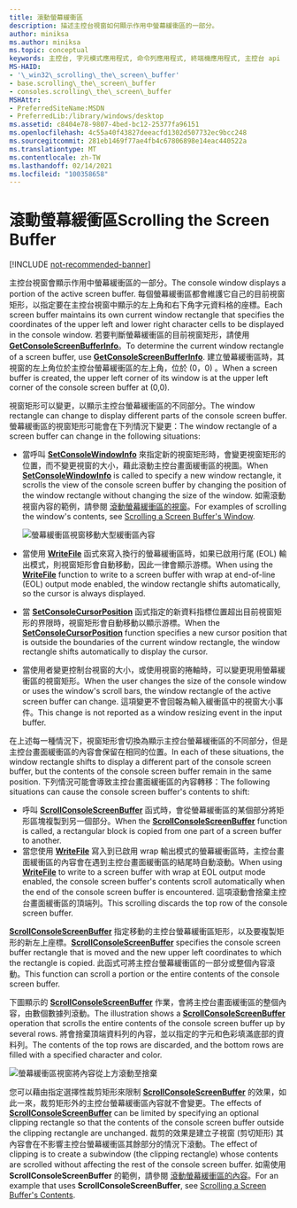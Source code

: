 ```yaml
---
title: 滾動螢幕緩衝區
description: 描述主控台視窗如何顯示作用中螢幕緩衝區的一部分。
author: miniksa
ms.author: miniksa
ms.topic: conceptual
keywords: 主控台, 字元模式應用程式, 命令列應用程式, 終端機應用程式, 主控台 api
MS-HAID:
- '\_win32\_scrolling\_the\_screen\_buffer'
- base.scrolling\_the\_screen\_buffer
- consoles.scrolling\_the\_screen\_buffer
MSHAttr:
- PreferredSiteName:MSDN
- PreferredLib:/library/windows/desktop
ms.assetid: c8404e78-9807-4bed-bc12-25377fa96151
ms.openlocfilehash: 4c55a40f43827deeacfd1302d507732ec9bcc248
ms.sourcegitcommit: 281eb1469f77ae4fb4c67806898e14eac440522a
ms.translationtype: MT
ms.contentlocale: zh-TW
ms.lasthandoff: 02/14/2021
ms.locfileid: "100358658"
---
```

# <a name="scrolling-the-screen-buffer"></a><span data-ttu-id="f542f-104">滾動螢幕緩衝區</span><span class="sxs-lookup"><span data-stu-id="f542f-104">Scrolling the Screen Buffer</span></span>

[!INCLUDE [not-recommended-banner](./includes/not-recommended-banner.md)]

<span data-ttu-id="f542f-105">主控台視窗會顯示作用中螢幕緩衝區的一部分。</span><span class="sxs-lookup"><span data-stu-id="f542f-105">The console window displays a portion of the active screen buffer.</span></span> <span data-ttu-id="f542f-106">每個螢幕緩衝區都會維護它自己的目前視窗矩形，以指定要在主控台視窗中顯示的左上角和右下角字元資料格的座標。</span><span class="sxs-lookup"><span data-stu-id="f542f-106">Each screen buffer maintains its own current window rectangle that specifies the coordinates of the upper left and lower right character cells to be displayed in the console window.</span></span> <span data-ttu-id="f542f-107">若要判斷螢幕緩衝區的目前視窗矩形，請使用 [**GetConsoleScreenBufferInfo**](getconsolescreenbufferinfo.md)。</span><span class="sxs-lookup"><span data-stu-id="f542f-107">To determine the current window rectangle of a screen buffer, use [**GetConsoleScreenBufferInfo**](getconsolescreenbufferinfo.md).</span></span> <span data-ttu-id="f542f-108">建立螢幕緩衝區時，其視窗的左上角位於主控台螢幕緩衝區的左上角，位於 (0，0) 。</span><span class="sxs-lookup"><span data-stu-id="f542f-108">When a screen buffer is created, the upper left corner of its window is at the upper left corner of the console screen buffer at (0,0).</span></span>

<span data-ttu-id="f542f-109">視窗矩形可以變更，以顯示主控台螢幕緩衝區的不同部分。</span><span class="sxs-lookup"><span data-stu-id="f542f-109">The window rectangle can change to display different parts of the console screen buffer.</span></span> <span data-ttu-id="f542f-110">螢幕緩衝區的視窗矩形可能會在下列情況下變更：</span><span class="sxs-lookup"><span data-stu-id="f542f-110">The window rectangle of a screen buffer can change in the following situations:</span></span>

- <span data-ttu-id="f542f-111">當呼叫 [**SetConsoleWindowInfo**](setconsolewindowinfo.md) 來指定新的視窗矩形時，會變更視窗矩形的位置，而不變更視窗的大小，藉此滾動主控台畫面緩衝區的視圖。</span><span class="sxs-lookup"><span data-stu-id="f542f-111">When [**SetConsoleWindowInfo**](setconsolewindowinfo.md) is called to specify a new window rectangle, it scrolls the view of the console screen buffer by changing the position of the window rectangle without changing the size of the window.</span></span> <span data-ttu-id="f542f-112">如需滾動視窗內容的範例，請參閱 [滾動螢幕緩衝區的視窗](scrolling-a-screen-buffer-s-window.md)。</span><span class="sxs-lookup"><span data-stu-id="f542f-112">For examples of scrolling the window's contents, see [Scrolling a Screen Buffer's Window](scrolling-a-screen-buffer-s-window.md).</span></span>

  ![螢幕緩衝區視窗移動大型緩衝區內容](images/cscon-01.png)

- <span data-ttu-id="f542f-114">當使用 [**WriteFile**](/windows/win32/api/fileapi/nf-fileapi-writefile) 函式來寫入換行的螢幕緩衝區時，如果已啟用行尾 (EOL) 輸出模式，則視窗矩形會自動移動，因此一律會顯示游標。</span><span class="sxs-lookup"><span data-stu-id="f542f-114">When using the [**WriteFile**](/windows/win32/api/fileapi/nf-fileapi-writefile) function to write to a screen buffer with wrap at end-of-line (EOL) output mode enabled, the window rectangle shifts automatically, so the cursor is always displayed.</span></span>
- <span data-ttu-id="f542f-115">當 [**SetConsoleCursorPosition**](setconsolecursorposition.md) 函式指定的新資料指標位置超出目前視窗矩形的界限時，視窗矩形會自動移動以顯示游標。</span><span class="sxs-lookup"><span data-stu-id="f542f-115">When the [**SetConsoleCursorPosition**](setconsolecursorposition.md) function specifies a new cursor position that is outside the boundaries of the current window rectangle, the window rectangle shifts automatically to display the cursor.</span></span>
- <span data-ttu-id="f542f-116">當使用者變更控制台視窗的大小，或使用視窗的捲軸時，可以變更現用螢幕緩衝區的視窗矩形。</span><span class="sxs-lookup"><span data-stu-id="f542f-116">When the user changes the size of the console window or uses the window's scroll bars, the window rectangle of the active screen buffer can change.</span></span> <span data-ttu-id="f542f-117">這項變更不會回報為輸入緩衝區中的視窗大小事件。</span><span class="sxs-lookup"><span data-stu-id="f542f-117">This change is not reported as a window resizing event in the input buffer.</span></span>

<span data-ttu-id="f542f-118">在上述每一種情況下，視窗矩形會切換為顯示主控台螢幕緩衝區的不同部分，但是主控台畫面緩衝區的內容會保留在相同的位置。</span><span class="sxs-lookup"><span data-stu-id="f542f-118">In each of these situations, the window rectangle shifts to display a different part of the console screen buffer, but the contents of the console screen buffer remain in the same position.</span></span> <span data-ttu-id="f542f-119">下列情況可能會導致主控台畫面緩衝區的內容轉移：</span><span class="sxs-lookup"><span data-stu-id="f542f-119">The following situations can cause the console screen buffer's contents to shift:</span></span>

- <span data-ttu-id="f542f-120">呼叫 [**ScrollConsoleScreenBuffer**](scrollconsolescreenbuffer.md) 函式時，會從螢幕緩衝區的某個部分將矩形區塊複製到另一個部分。</span><span class="sxs-lookup"><span data-stu-id="f542f-120">When the [**ScrollConsoleScreenBuffer**](scrollconsolescreenbuffer.md) function is called, a rectangular block is copied from one part of a screen buffer to another.</span></span>
- <span data-ttu-id="f542f-121">當您使用 [**WriteFile**](/windows/win32/api/fileapi/nf-fileapi-writefile) 寫入到已啟用 wrap 輸出模式的螢幕緩衝區時，主控台畫面緩衝區的內容會在遇到主控台畫面緩衝區的結尾時自動滾動。</span><span class="sxs-lookup"><span data-stu-id="f542f-121">When using [**WriteFile**](/windows/win32/api/fileapi/nf-fileapi-writefile) to write to a screen buffer with wrap at EOL output mode enabled, the console screen buffer's contents scroll automatically when the end of the console screen buffer is encountered.</span></span> <span data-ttu-id="f542f-122">這項滾動會捨棄主控台畫面緩衝區的頂端列。</span><span class="sxs-lookup"><span data-stu-id="f542f-122">This scrolling discards the top row of the console screen buffer.</span></span>

<span data-ttu-id="f542f-123">[**ScrollConsoleScreenBuffer**](scrollconsolescreenbuffer.md) 指定移動的主控台螢幕緩衝區矩形，以及要複製矩形的新左上座標。</span><span class="sxs-lookup"><span data-stu-id="f542f-123">[**ScrollConsoleScreenBuffer**](scrollconsolescreenbuffer.md) specifies the console screen buffer rectangle that is moved and the new upper left coordinates to which the rectangle is copied.</span></span> <span data-ttu-id="f542f-124">此函式可將主控台螢幕緩衝區的一部分或整個內容滾動。</span><span class="sxs-lookup"><span data-stu-id="f542f-124">This function can scroll a portion or the entire contents of the console screen buffer.</span></span>

<span data-ttu-id="f542f-125">下圖顯示的 [**ScrollConsoleScreenBuffer**](scrollconsolescreenbuffer.md) 作業，會將主控台畫面緩衝區的整個內容，由數個數據列滾動。</span><span class="sxs-lookup"><span data-stu-id="f542f-125">The illustration shows a [**ScrollConsoleScreenBuffer**](scrollconsolescreenbuffer.md) operation that scrolls the entire contents of the console screen buffer up by several rows.</span></span> <span data-ttu-id="f542f-126">將會捨棄頂端資料列的內容，並以指定的字元和色彩填滿底部的資料列。</span><span class="sxs-lookup"><span data-stu-id="f542f-126">The contents of the top rows are discarded, and the bottom rows are filled with a specified character and color.</span></span>

![螢幕緩衝區視窗將內容從上方滾動至捨棄](images/cscon-02.png)

<span data-ttu-id="f542f-128">您可以藉由指定選擇性裁剪矩形來限制 [**ScrollConsoleScreenBuffer**](scrollconsolescreenbuffer.md) 的效果，如此一來，裁剪矩形外的主控台螢幕緩衝區內容就不會變更。</span><span class="sxs-lookup"><span data-stu-id="f542f-128">The effects of [**ScrollConsoleScreenBuffer**](scrollconsolescreenbuffer.md) can be limited by specifying an optional clipping rectangle so that the contents of the console screen buffer outside the clipping rectangle are unchanged.</span></span> <span data-ttu-id="f542f-129">裁剪的效果是建立子視窗 (剪切矩形) 其內容會在不影響主控台螢幕緩衝區其餘部分的情況下滾動。</span><span class="sxs-lookup"><span data-stu-id="f542f-129">The effect of clipping is to create a subwindow (the clipping rectangle) whose contents are scrolled without affecting the rest of the console screen buffer.</span></span> <span data-ttu-id="f542f-130">如需使用 **ScrollConsoleScreenBuffer** 的範例，請參閱 [滾動螢幕緩衝區的內容](scrolling-a-screen-buffer-s-contents.md)。</span><span class="sxs-lookup"><span data-stu-id="f542f-130">For an example that uses **ScrollConsoleScreenBuffer**, see [Scrolling a Screen Buffer's Contents](scrolling-a-screen-buffer-s-contents.md).</span></span>